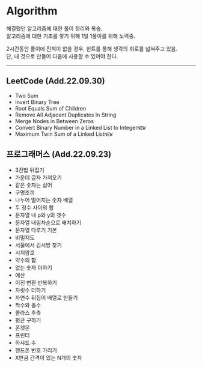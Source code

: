 # Algorithm

해결했던 알고리즘에 대한 풀이 정리와 복습.  
알고리즘에 대한 기초를 쌓기 위해 1일 1풀이를 위해 노력중.

2시간동안 풀이에 진척이 없을 경우, 힌트를 통해 생각의 회로를 넓혀주고 있음.  
단, 내 것으로 만들어 다음에 사용할 수 있어야 한다.

---

## LeetCode (Add.22.09.30)

- Two Sum
- Invert Binary Tree
- Root Equals Sum of Children
- Remove All Adjacent Duplicates In String
- Merge Nodes in Between Zeros
- Convert Binary Number in a Linked List to Integer`NEW`
- Maximum Twin Sum of a Linked List`NEW`

## 프로그래머스 (Add.22.09.23)

- 3진법 뒤집기
- 가운데 글자 가져오기
- 같은 숫자는 싫어
- 구명조끼
- 나누어 떨어지는 숫자 배열
- 두 정수 사이의 합
- 문자열 내 p와 y의 갯수
- 문자열 내림차순으로 배치하기
- 문자열 다루기 기본
- 비밀지도
- 서울에서 김서방 찾기
- 시저암호
- 약수의 합
- 없는 숫자 더하기
- 예산
- 이진 변환 반복하기
- 자릿수 더하기
- 자연수 뒤집어 배열로 만들기
- 짝수와 홀수
- 콜라스 추측
- 평균 구하기
- 폰켓몬
- 프린터
- 하샤드 수
- 핸드폰 번호 가리기
- X만큼 간격이 있는 N개의 숫자
